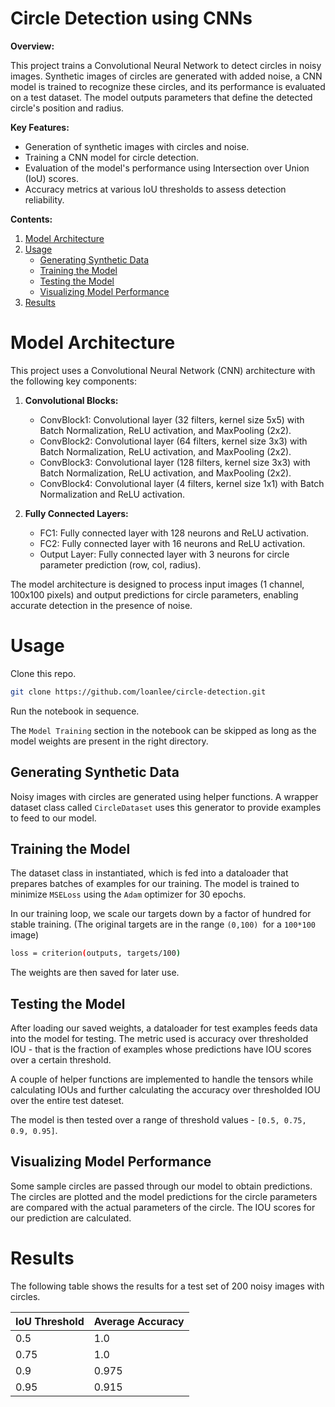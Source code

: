 # Circle Detection using CNNs

**Overview:**

This project trains a Convolutional Neural Network to detect circles in noisy images. Synthetic images of circles are generated with added noise, a CNN model is trained to recognize these circles, and its performance is evaluated on a test dataset. The model outputs parameters that define the detected circle's position and radius.

**Key Features:**

- Generation of synthetic images with circles and noise.
- Training a CNN model for circle detection.
- Evaluation of the model's performance using Intersection over Union (IoU) scores.
- Accuracy metrics at various IoU thresholds to assess detection reliability.

**Contents:**

1. [Model Architecture](#model-architecture)
2. [Usage](#usage)
    - [Generating Synthetic Data](#generating-synthetic-data)
    - [Training the Model](#training-the-model)
    - [Testing the Model](#testing-the-model)
    - [Visualizing Model Performance](#visualizing-model-performance)
3. [Results](#results)

# Model Architecture

This project uses a Convolutional Neural Network (CNN) architecture with the following key components:

1. **Convolutional Blocks:**
   - ConvBlock1: Convolutional layer (32 filters, kernel size 5x5) with Batch Normalization, ReLU activation, and MaxPooling (2x2).
   - ConvBlock2: Convolutional layer (64 filters, kernel size 3x3) with Batch Normalization, ReLU activation, and MaxPooling (2x2).
   - ConvBlock3: Convolutional layer (128 filters, kernel size 3x3) with Batch Normalization, ReLU activation, and MaxPooling (2x2).
   - ConvBlock4: Convolutional layer (4 filters, kernel size 1x1) with Batch Normalization and ReLU activation.

2. **Fully Connected Layers:**
   - FC1: Fully connected layer with 128 neurons and ReLU activation.
   - FC2: Fully connected layer with 16 neurons and ReLU activation.
   - Output Layer: Fully connected layer with 3 neurons for circle parameter prediction (row, col, radius).

The model architecture is designed to process input images (1 channel, 100x100 pixels) and output predictions for circle parameters, enabling accurate detection in the presence of noise.


# Usage

Clone this repo. 

```bash
git clone https://github.com/loanlee/circle-detection.git
```

Run the notebook in sequence.

The `Model Training` section in the notebook can be skipped as long as the model weights are present in the right directory. 

## Generating Synthetic Data

Noisy images with circles are generated using helper functions. A wrapper dataset class called `CircleDataset` uses this generator to provide examples to feed to our model. 

## Training the Model

The dataset class in instantiated, which is fed into a dataloader that prepares batches of examples for our training. The model is trained to minimize `MSELoss` using the `Adam` optimizer for 30 epochs. 

In our training loop, we scale our targets down by a factor of hundred for stable training. (The original targets are in the range `(0,100) `for a `100*100` image)

```bash
loss = criterion(outputs, targets/100)
```

The weights are then saved for later use. 

## Testing the Model

After loading our saved weights, a dataloader for test examples feeds data into the model for testing. The metric used is accuracy over thresholded IOU - that is the fraction of examples whose predictions have IOU scores over a certain threshold. 

A couple of helper functions are implemented to handle the tensors while calculating IOUs and further calculating the accuracy over thresholded IOU over the entire test dateset. 

The model is then tested over a range of threshold values - `[0.5, 0.75, 0.9, 0.95]`.

## Visualizing Model Performance

Some sample circles are passed through our model to obtain predictions. The circles are plotted and the model predictions for the circle parameters are compared with the actual parameters of the circle. The IOU scores for our prediction are calculated.

# Results

The following table shows the results for a test set of 200 noisy images with circles.

| IoU Threshold | Average Accuracy |
|---------------|------------------|
| 0.5           | 1.0              |
| 0.75          | 1.0              |
| 0.9           | 0.975            |
| 0.95          | 0.915            |



